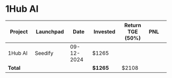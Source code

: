 # 1Hub AI



<table data-full-width="true"><thead><tr><th width="152">Project</th><th width="138">Launchpad</th><th width="132">Date</th><th width="133">Invested</th><th width="176">Return TGE (50%)</th><th>PNL</th><th></th></tr></thead><tbody><tr><td>1Hub AI</td><td>Seedify</td><td>09-12-2024</td><td>$1265</td><td></td><td></td><td></td></tr><tr><td><strong>Total</strong></td><td></td><td></td><td><strong>$1265</strong></td><td>$2108</td><td></td><td></td></tr></tbody></table>

